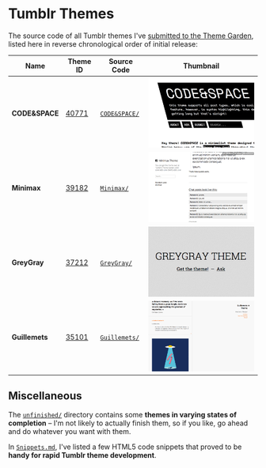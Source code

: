 # Tumblr Themes

The source code of all Tumblr themes I've [submitted to the Theme Garden](https://www.tumblr.com/themes/by/noahdoersing), listed here in reverse chronological order of initial release:

Name | Theme ID | Source Code | Thumbnail
-----|----------|-------------|----------
**CODE&SPACE** | [40771](https://www.tumblr.com/theme/40771) | [`CODE&SPACE/`](CODE&SPACE) | ![](CODE&SPACE/thumbnail.png)
**Minimax** | [39182](https://www.tumblr.com/theme/39182) | [`Minimax/`](Minimax) | ![](Minimax/thumbnail.png)
**GreyGray** | [37212](https://www.tumblr.com/theme/37212) | [`GreyGray/`](GreyGray) | ![](GreyGray/thumbnail.png)
**Guillemets** | [35101](https://www.tumblr.com/theme/35101) | [`Guillemets/`](Guillemets) | ![](Guillemets/thumbnail.png)


## Miscellaneous

The [`unfinished/`](unfinished) directory contains some **themes in varying states of completion** – I'm not likely to actually finish them, so if you like, go ahead and do whatever you want with them.

In [`Snippets.md`](Snippets.md), I've listed a few HTML5 code snippets that proved to be **handy for rapid Tumblr theme development**.
